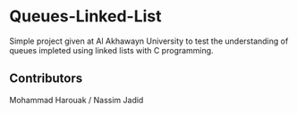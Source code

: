 # Queues-Linked-List

Simple project given at Al Akhawayn University to test the understanding of queues impleted using linked lists with C programming.

## Contributors

Mohammad Harouak / Nassim Jadid
